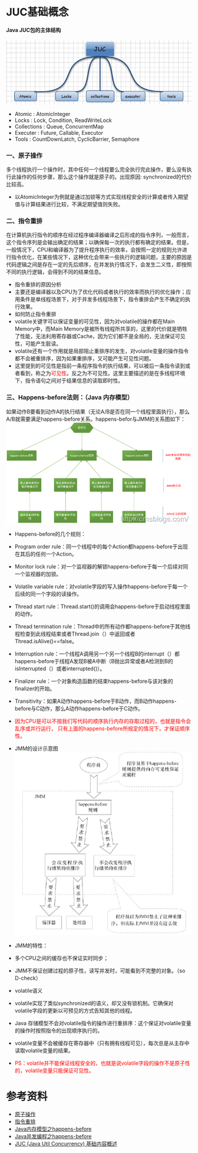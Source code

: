# JUC基础概念

#### Java JUC包的主体结构
![](../images/11.jpg)

* Atomic : AtomicInteger 
* Locks : Lock, Condition, ReadWriteLock
* Collections : Queue, ConcurrentMap
* Executer : Future, Callable, Executor
* Tools : CountDownLatch, CyclicBarrier, Semaphore

### 一、原子操作
多个线程执行一个操作时，其中任何一个线程要么完全执行完此操作，要么没有执行此操作的任何步骤，那么这个操作就是原子的。出现原因: synchronized的代价比较高。

* 以AtomicInteger为例就是通过加锁等方式实现线程安全的计算或者传入期望值与计算结果进行比较，不满足期望值则失败。

### 二、指令重排
在计算机执行指令的顺序在经过程序编译器编译之后形成的指令序列，一般而言，这个指令序列是会输出确定的结果；以确保每一次的执行都有确定的结果。但是，一般情况下，CPU和编译器为了提升程序执行的效率，会按照一定的规则允许进行指令优化，在某些情况下，这种优化会带来一些执行的逻辑问题，主要的原因是代码逻辑之间是存在一定的先后顺序，在并发执行情况下，会发生二义性，即按照不同的执行逻辑，会得到不同的结果信息。

* 指令重排的原因分析
 *  主要还是编译器以及CPU为了优化代码或者执行的效率而执行的优化操作；应用条件是单线程场景下，对于并发多线程场景下，指令重排会产生不确定的执行效果。
* 如何防止指令重排
 * volatile关键字可以保证变量的可见性，因为对volatile的操作都在Main Memory中，而Main Memory是被所有线程所共享的，这里的代价就是牺牲了性能，无法利用寄存器或Cache，因为它们都不是全局的，无法保证可见性，可能产生脏读。
 * volatile还有一个作用就是局部阻止重排序的发生，对volatile变量的操作指令都不会被重排序，因为如果重排序，又可能产生可见性问题。
 * 这里提到的可见性是指前一条程序指令的执行结果，可以被后一条指令读到或者看到，称之为<font color="red">可见性</font>。反之为不可见性。这里主要描述的是在多线程环境下，指令语句之间对于结果信息的读取即时性。

### 三、Happens-before法则：（Java 内存模型）
如果动作B要看到动作A的执行结果（无论A/B是否在同一个线程里面执行），那么A/B就需要满足happens-before关系。happens-befor与JMM的关系图如下：
![](../images/12.png)

* Happens-before的几个规则：
 * Program order rule：同一个线程中的每个Action都happens-before于出现在其后的任何一个Action。
 * Monitor lock rule：对一个监视器的解锁happens-before于每一个后续对同一个监视器的加锁。
 * Volatile variable rule：对volatile字段的写入操作happens-before于每一个后续的同一个字段的读操作。
 * Thread start rule：Thread.start()的调用会happens-before于启动线程里面的动作。
 * Thread termination rule：Thread中的所有动作都happens-before于其他线程检查到此线程结束或者Thread.join（）中返回或者Thread.isAlive()==false。
 * Interruption rule：一个线程A调用另一个另一个线程B的interrupt（）都happens-before于线程A发现B被A中断（B抛出异常或者A检测到B的isInterrupted（）或者interrupted()）。
 * Finalizer rule：一个对象构造函数的结束happens-before与该对象的finalizer的开始。
 * Transitivity：如果A动作happens-before于B动作，而B动作happens-before与C动作，那么A动作happens-before于C动作。
 * <font color="red">因为CPU是可以不按我们写代码的顺序执行内存的存取过程的，也就是指令会乱序或并行运行， 只有上面的happens-before所规定的情况下，才保证顺序性。</font>
 
* JMM的设计示意图 
 ![](../images/13.png)
* JMM的特性：
 * 多个CPU之间的缓存也不保证实时同步；
 * JMM不保证创建过程的原子性，读写并发时，可能看到不完整的对象。（so D-check）

* volatile语义
 * volatile实现了类似synchronized的语义，却又没有锁机制。它确保对  volatile字段的更新以可预见的方式告知其他的线程。
 * Java 存储模型不会对volatile指令的操作进行重排序：这个保证对volatile变量的操作时按照指令的出现顺序执行的。
 * volatile变量不会被缓存在寄存器中（只有拥有线程可见），每次总是从主存中读取volatile变量的结果。
 * <font color="red">PS：volatile并不能保证线程安全的，也就是说volatile字段的操作不是原子性的，volatile变量只能保证可见性。</font>



# 参考资料
* [原子操作](https://blog.csdn.net/jdliyao/article/details/78864178)
* [指令重排](https://blog.csdn.net/blueheart20/article/details/52117761)
* [Java内存模型之happens-before](https://www.cnblogs.com/chenssy/p/6393321.html)
* [Java并发编程之happens-before](https://www.cnblogs.com/senlinyang/p/7875458.html)
* [JUC (Java Util Concurrency) 基础内容概述](https://blog.csdn.net/china_wanglong/article/details/38828407)





